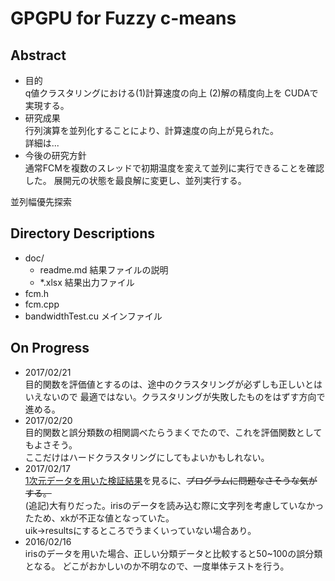 # GPGPU for Fuzzy c-means

## Abstract
* 目的  
q値クラスタリングにおける(1)計算速度の向上 (2)解の精度向上を
CUDAで実現する。
* 研究成果  
行列演算を並列化することにより、計算速度の向上が見られた。  
詳細は...
* 今後の研究方針  
通常FCMを複数のスレッドで初期温度を変えて並列に実行できることを確認した。
展開元の状態を最良解に変更し、並列実行する。

並列幅優先探索


    

## Directory Descriptions
* doc/
    * readme.md 結果ファイルの説明
    * *.xlsx 結果出力ファイル
* fcm.h
* fcm.cpp
* bandwidthTest.cu メインファイル
    
## On Progress

* 2017/02/21  
目的関数を評価値とするのは、途中のクラスタリングが必ずしも正しいとはいえないので
最適ではない。クラスタリングが失敗したものをはずす方向で進める。
* 2017/02/20  
目的関数と誤分類数の相関調べたらうまくでたので、これを評価関数としてもよさそう。  
ここだけはハードクラスタリングにしてもよいかもしれない。
* 2017/02/17  
[1次元データを用いた検証結果](output_uik_2d.xlsx)を見るに、<s>プログラムに問題なさそうな気がする。</s>  
(追記)大有りだった。irisのデータを読み込む際に文字列を考慮していなかったため、xkが不正な値となっていた。  
uik→resultsにするところでうまくいっていない場合あり。
* 2016/02/16  
irisのデータを用いた場合、正しい分類データと比較すると50~100の誤分類となる。
どこがおかしいのか不明なので、一度単体テストを行う。
